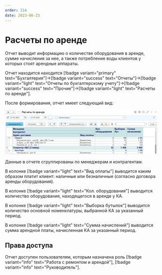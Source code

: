 ```yaml
---
order: 214
date: 2023-06-23
---
```

# Расчеты по аренде

Отчет выводит информацию о количестве оборудования в аренде, сумме начисления за нее, а также потребление воды клиентов у которых стоят арендные аппараты.

Отчет находится находится [!badge variant="primary" text="Бухгалтерия"]->[!badge variant="success" text="Отчеты"]->[!badge variant="light" text="Отчеты по бухгалтерскому учету"]->[!badge variant="success" text="Прочие"]->[!badge variant="light" text="Расчеты по аренде"].

После формирования, отчет имеет следующий вид:

![Расчеты по аренде](/images/Отчет_расчеты_по_аренде.jpg)

Данные в отчете сгруппированы по менеджерам и контрагентам.

В колонке [!badge variant="light" text="Вид оплаты"] выводится каким образом платит клиент: наличные или безналичные (согласно договора аренды оборудования).

В колонке [!badge variant="light" text="Кол. оборудования"] выводится количество оборудования, находящегося в аренде у КА.

В колонке [!badge variant="light" text="Выборка бутылок"] выводится количество основной номенклатуры, выбранной КА за указанный период.

В колонке [!badge variant="light" text="Сумма начислений"] выводится сумма арендной платы, начисленная КА за указанный период.

## Права доступа

Отчет доступен пользователям, которым назначена роль [!badge variant="info" text="Работа с ремонтом и арендой"], [!badge variant="info" text="Руководитель"].

